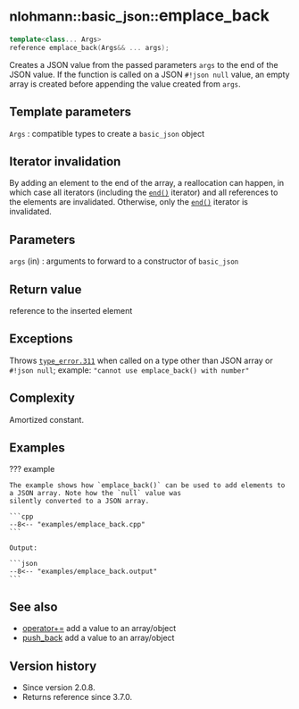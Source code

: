 # <small>nlohmann::basic_json::</small>emplace_back

```cpp
template<class... Args>
reference emplace_back(Args&& ... args);
```

Creates a JSON value from the passed parameters `args` to the end of the JSON value. If the function is called on a JSON
`#!json null` value, an empty array is created before appending the value created from `args`.

## Template parameters

`Args`
:   compatible types to create a `basic_json` object

## Iterator invalidation

By adding an element to the end of the array, a reallocation can happen, in which case all iterators (including the
[`end()`](end.md) iterator) and all references to the elements are invalidated. Otherwise, only the [`end()`](end.md)
iterator is invalidated.

## Parameters

`args` (in)
:   arguments to forward to a constructor of `basic_json`

## Return value

reference to the inserted element

## Exceptions

Throws [`type_error.311`](../../home/exceptions.md#jsonexceptiontype_error311) when called on a type other than JSON
array or `#!json null`; example: `"cannot use emplace_back() with number"`

## Complexity

Amortized constant.

## Examples

??? example

    The example shows how `emplace_back()` can be used to add elements to a JSON array. Note how the `null` value was
    silently converted to a JSON array.
        
    ```cpp
    --8<-- "examples/emplace_back.cpp"
    ```
    
    Output:
    
    ```json
    --8<-- "examples/emplace_back.output"
    ```

## See also

- [operator+=](operator+=.md) add a value to an array/object
- [push_back](push_back.md) add a value to an array/object

## Version history

- Since version 2.0.8.
- Returns reference since 3.7.0.
